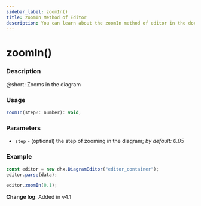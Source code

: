 ```yaml
---
sidebar_label: zoomIn()
title: zoomIn Method of Editor
description: You can learn about the zoomIn method of editor in the documentation of the DHTMLX JavaScript Diagram library. Browse developer guides and API reference, try out code examples and live demos, and download a free 30-day evaluation version of DHTMLX Diagram.
---
```


# zoomIn()

### Description

@short: Zooms in the diagram

### Usage

~~~js
zoomIn(step?: number): void;
~~~

### Parameters

- `step` - (optional) the step of zooming in the diagram; *by default: 0.05*

### Example

~~~jsx {4}
const editor = new dhx.DiagramEditor("editor_container");
editor.parse(data);

editor.zoomIn(0.1);
~~~

**Change log**: Added in v4.1
